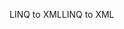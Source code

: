 <span data-ttu-id="c786a-101">LINQ to XML</span><span class="sxs-lookup"><span data-stu-id="c786a-101">LINQ to XML</span></span>